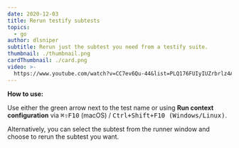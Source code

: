 ```yaml
---
date: 2020-12-03
title: Rerun testify subtests
topics:
  - go
author: dlsniper
subtitle: Rerun just the subtest you need from a testify suite.
thumbnail: ./thumbnail.png
cardThumbnail: ./card.png
video: >-
  https://www.youtube.com/watch?v=CC7ev6Qu-44&list=PLQ176FUIyIUZrbrlz4AY1V8VzBJKZyVlW&index=116
---
```


**How to use:**

Use either the green arrow next to the test name or using **Run context configuration** via <kbd>⌘⇧F10</kbd> (macOS) / <kbd>Ctrl+Shift+F10 (Windows/Linux)</kbd>.

Alternatively, you can select the subtest from the runner window and choose to rerun the subtest you want.
